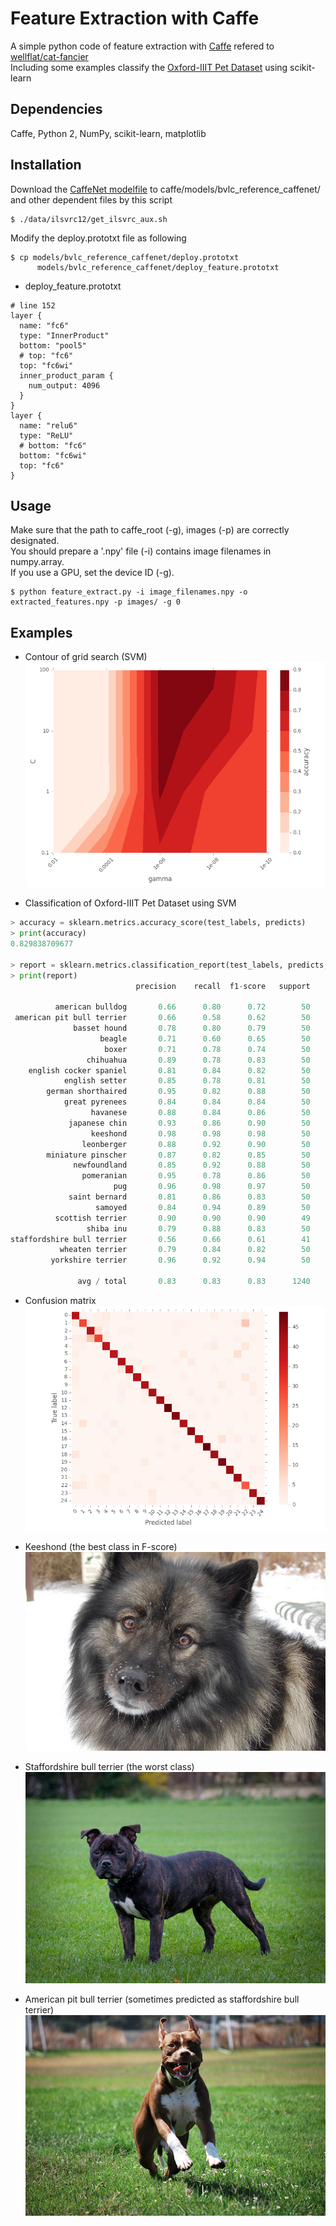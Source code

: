 # Feature Extraction with Caffe
A simple python code of feature extraction with [Caffe](http://caffe.berkeleyvision.org/) refered to [wellflat/cat-fancier](https://github.com/wellflat/cat-fancier/tree/master/classifier)  
Including some examples classify the [Oxford-IIIT Pet Dataset](http://www.robots.ox.ac.uk/~vgg/data/pets/) using scikit-learn

## Dependencies
Caffe, Python 2, NumPy, scikit-learn, matplotlib  

## Installation
Download the [CaffeNet modelfile](https://github.com/BVLC/caffe/tree/master/models/bvlc_reference_caffenet)
to caffe/models/bvlc_reference_caffenet/ and other dependent files by this script
```shellsession
$ ./data/ilsvrc12/get_ilsvrc_aux.sh
```
Modify the deploy.prototxt file as following
```shellsession
$ cp models/bvlc_reference_caffenet/deploy.prototxt  
      models/bvlc_reference_caffenet/deploy_feature.prototxt
```
* deploy_feature.prototxt
```
# line 152
layer {
  name: "fc6"
  type: "InnerProduct"
  bottom: "pool5"
  # top: "fc6"
  top: "fc6wi"
  inner_product_param {
    num_output: 4096
  }
}
layer {
  name: "relu6"
  type: "ReLU"
  # bottom: "fc6"
  bottom: "fc6wi"
  top: "fc6"
}
```

## Usage  
Make sure that the path to caffe_root (-g), images (-p) are correctly designated.  
You should prepare a '.npy' file (-i) contains image filenames in numpy.array.  
If you use a GPU, set the device ID (-g).
```shellsession
$ python feature_extract.py -i image_filenames.npy -o extracted_features.npy -p images/ -g 0
```

## Examples  
* Contour of grid search (SVM)
![Grid Search (SVM)](/examples/svm_gridsearch.png)  

* Classification of Oxford-IIIT Pet Dataset using SVM  
```py
> accuracy = sklearn.metrics.accuracy_score(test_labels, predicts)
> print(accuracy)
0.829838709677  

> report = sklearn.metrics.classification_report(test_labels, predicts, target_names)
> print(report)
                            precision    recall  f1-score   support

          american bulldog       0.66      0.80      0.72        50
 american pit bull terrier       0.66      0.58      0.62        50
              basset hound       0.78      0.80      0.79        50
                    beagle       0.71      0.60      0.65        50
                     boxer       0.71      0.78      0.74        50
                 chihuahua       0.89      0.78      0.83        50
    english cocker spaniel       0.81      0.84      0.82        50
            english setter       0.85      0.78      0.81        50
        german shorthaired       0.95      0.82      0.88        50
            great pyrenees       0.84      0.84      0.84        50
                  havanese       0.88      0.84      0.86        50
             japanese chin       0.93      0.86      0.90        50
                  keeshond       0.98      0.98      0.98        50
                leonberger       0.88      0.92      0.90        50
        miniature pinscher       0.87      0.82      0.85        50
              newfoundland       0.85      0.92      0.88        50
                pomeranian       0.95      0.78      0.86        50
                       pug       0.96      0.98      0.97        50
             saint bernard       0.81      0.86      0.83        50
                   samoyed       0.84      0.94      0.89        50
          scottish terrier       0.90      0.90      0.90        49
                 shiba inu       0.79      0.88      0.83        50
staffordshire bull terrier       0.56      0.66      0.61        41
           wheaten terrier       0.79      0.84      0.82        50
         yorkshire terrier       0.96      0.92      0.94        50

               avg / total       0.83      0.83      0.83      1240
```
* Confusion matrix  
![Confusion Matrix (SVM)](/examples/svm_cmatrix.png)  

* Keeshond (the best class in F-score)  
![Keeshond](/examples/keeshond_3.jpg) 

* Staffordshire bull terrier (the worst class)  
![Staffordshire bull terrier](/examples/staffordshire_bull_terrier_13.jpg) 

* American pit bull terrier (sometimes predicted as staffordshire bull terrier)  
![American pit bull terrier](/examples/american_pit_bull_terrier_44.jpg) 

